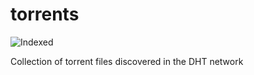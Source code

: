 torrents 
========
![Indexed](https://img.shields.io/badge/indexed-180452-blue)

Collection of torrent files discovered in the DHT network

